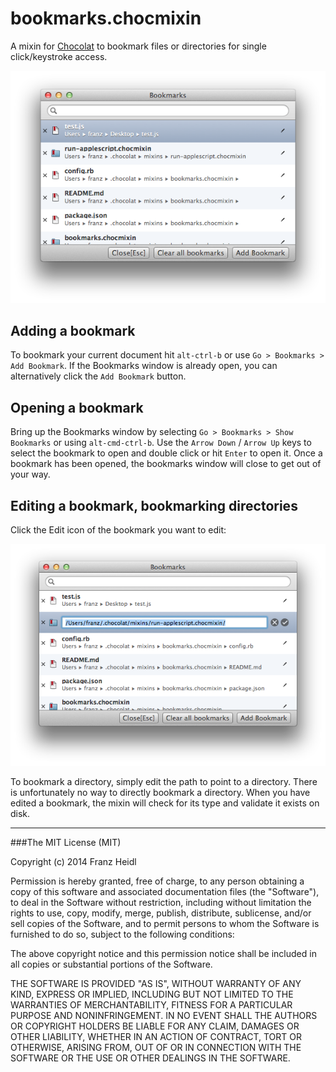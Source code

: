 # bookmarks.chocmixin

A mixin for [Chocolat](http://www.chocolatapp.com) to bookmark files or directories for single click/keystroke access.

![bookmarks.chocmixin Screenshot](http://github.com/franzheidl/bookmarks.chocmixin/raw/master/screenshots/bookmarks.png)

## Adding a bookmark
To bookmark your current document hit `alt-ctrl-b` or use `Go > Bookmarks > Add Bookmark`.
If the Bookmarks window is already open, you can alternatively click the `Add Bookmark` button.

## Opening a bookmark
Bring up the Bookmarks window by selecting `Go > Bookmarks > Show Bookmarks` or using `alt-cmd-ctrl-b`. Use the `Arrow Down` / `Arrow Up` keys to select the bookmark to open and double click or hit `Enter` to open it. Once a bookmark has been opened, the bookmarks window will close to get out of your way.

## Editing a bookmark, bookmarking directories
Click the Edit icon of the bookmark you want to edit:

![Editing Screenshot](http://github.com/franzheidl/bookmarks.chocmixin/raw/master/screenshots/bookmarks-edit.png)

To bookmark a directory, simply edit the path to point to a directory. There is unfortunately no way to directly bookmark a directory.
When you have edited a bookmark, the mixin will check for its type and validate it exists on disk.


---



###The MIT License (MIT)


Copyright (c) 2014 Franz Heidl

Permission is hereby granted, free of charge, to any person obtaining a copy
of this software and associated documentation files (the "Software"), to deal
in the Software without restriction, including without limitation the rights
to use, copy, modify, merge, publish, distribute, sublicense, and/or sell
copies of the Software, and to permit persons to whom the Software is
furnished to do so, subject to the following conditions:

The above copyright notice and this permission notice shall be included in
all copies or substantial portions of the Software.

THE SOFTWARE IS PROVIDED "AS IS", WITHOUT WARRANTY OF ANY KIND, EXPRESS OR
IMPLIED, INCLUDING BUT NOT LIMITED TO THE WARRANTIES OF MERCHANTABILITY,
FITNESS FOR A PARTICULAR PURPOSE AND NONINFRINGEMENT. IN NO EVENT SHALL THE
AUTHORS OR COPYRIGHT HOLDERS BE LIABLE FOR ANY CLAIM, DAMAGES OR OTHER
LIABILITY, WHETHER IN AN ACTION OF CONTRACT, TORT OR OTHERWISE, ARISING FROM,
OUT OF OR IN CONNECTION WITH THE SOFTWARE OR THE USE OR OTHER DEALINGS IN
THE SOFTWARE.


